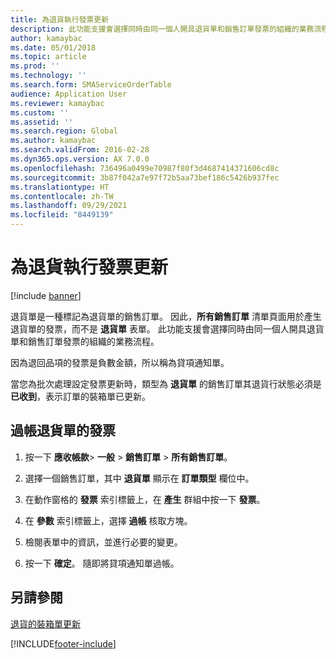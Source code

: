 ```yaml
---
title: 為退貨執行發票更新
description: 此功能支援會選擇同時由同一個人開具退貨單和銷售訂單發票的組織的業務流程。
author: kamaybac
ms.date: 05/01/2018
ms.topic: article
ms.prod: ''
ms.technology: ''
ms.search.form: SMAServiceOrderTable
audience: Application User
ms.reviewer: kamaybac
ms.custom: ''
ms.assetid: ''
ms.search.region: Global
ms.author: kamaybac
ms.search.validFrom: 2016-02-28
ms.dyn365.ops.version: AX 7.0.0
ms.openlocfilehash: 736496a0499e70987f80f3d4687414371606cd8c
ms.sourcegitcommit: 3b87f042a7e97f72b5aa73bef186c5426b937fec
ms.translationtype: HT
ms.contentlocale: zh-TW
ms.lasthandoff: 09/29/2021
ms.locfileid: "8449139"
---
```

# <a name="perform-invoice-updates-for-returns"></a>為退貨執行發票更新 

[!include [banner](../includes/banner.md)]


退貨單是一種標記為退貨單的銷售訂單。 因此，**所有銷售訂單** 清單頁面用於產生退貨單的發票，而不是 **退貨單** 表單。 此功能支援會選擇同時由同一個人開具退貨單和銷售訂單發票的組織的業務流程。

因為退回品項的發票是負數金額，所以稱為貸項通知單。

當您為批次處理設定發票更新時，類型為 **退貨單** 的銷售訂單其退貨行狀態必須是 **已收到**，表示訂單的裝箱單已更新。

## <a name="post-an-invoice-for-a-return-order"></a>過帳退貨單的發票

1.  按一下 **應收帳款**\> **一般** \> **銷售訂單** \> **所有銷售訂單**。

2.  選擇一個銷售訂單，其中 **退貨單** 顯示在 **訂單類型** 欄位中。

3.  在動作窗格的 **發票** 索引標籤上，在 **產生** 群組中按一下 **發票**。

4.  在 **參數** 索引標籤上，選擇 **過帳** 核取方塊。

5.  檢閱表單中的資訊，並進行必要的變更。

6.  按一下 **確定**。 隨即將貸項通知單過帳。

## <a name="see-also"></a>另請參閱

[退貨的裝箱單更新](packing-slip-updates-returns.md)

  




[!INCLUDE[footer-include](../../includes/footer-banner.md)]